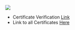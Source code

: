 ![](https://i.imgur.com/iBeRMNd.png)

- Certificate Verification [Link](https://www.lynda.com/ViewCertificate/8EED34EDA357497B829BF525C7C3BD1B?utm_source=directlink&utm_medium=sharing&utm_campaign=certificate)
- Link to all Certificates [Here](https://www.lynda.com/AllCertificates/User/1995088077)